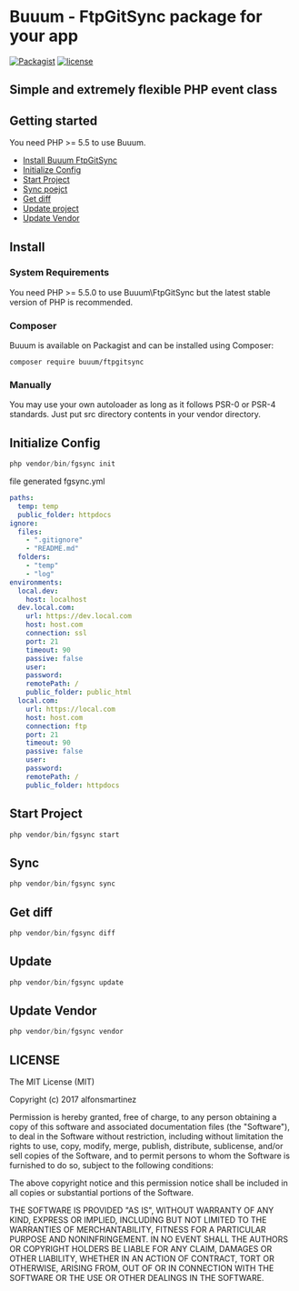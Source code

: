 Buuum - FtpGitSync package for your app
=======================================

[![Packagist](https://poser.pugx.org/buuum/ftpgitsync/v/stable)](https://packagist.org/packages/buuum/ftpgitsync)
[![license](https://img.shields.io/github/license/mashape/apistatus.svg?maxAge=2592000)](#license)

## Simple and extremely flexible PHP event class

## Getting started

You need PHP >= 5.5 to use Buuum.

- [Install Buuum FtpGitSync](#install)
- [Initialize Config](#initialize-config)
- [Start Project](#start-project)
- [Sync poejct](#sync)
- [Get diff](#get-diff)
- [Update project](#update)
- [Update Vendor](#update-vendor)

## Install

### System Requirements

You need PHP >= 5.5.0 to use Buuum\FtpGitSync but the latest stable version of PHP is recommended.

### Composer

Buuum is available on Packagist and can be installed using Composer:

```
composer require buuum/ftpgitsync
```

### Manually

You may use your own autoloader as long as it follows PSR-0 or PSR-4 standards. Just put src directory contents in your vendor directory.

## Initialize Config

```php
php vendor/bin/fgsync init
```
file generated fgsync.yml
```yaml
paths:
  temp: temp
  public_folder: httpdocs
ignore:
  files:
    - ".gitignore"
    - "README.md"
  folders:
    - "temp"
    - "log"
environments:
  local.dev:
    host: localhost
  dev.local.com:
    url: https://dev.local.com
    host: host.com
    connection: ssl
    port: 21
    timeout: 90
    passive: false
    user:
    password:
    remotePath: /
    public_folder: public_html
  local.com:
    url: https://local.com
    host: host.com
    connection: ftp
    port: 21
    timeout: 90
    passive: false
    user:
    password:
    remotePath: /
    public_folder: httpdocs
```

## Start Project

```php
php vendor/bin/fgsync start
```

## Sync

```php
php vendor/bin/fgsync sync
```

## Get diff

```php
php vendor/bin/fgsync diff
```

## Update

```php
php vendor/bin/fgsync update
```


## Update Vendor

```php
php vendor/bin/fgsync vendor
```

## LICENSE

The MIT License (MIT)

Copyright (c) 2017 alfonsmartinez

Permission is hereby granted, free of charge, to any person obtaining a copy of this software and associated documentation files (the "Software"), to deal in the Software without restriction, including without limitation the rights to use, copy, modify, merge, publish, distribute, sublicense, and/or sell copies of the Software, and to permit persons to whom the Software is furnished to do so, subject to the following conditions:

The above copyright notice and this permission notice shall be included in all copies or substantial portions of the Software.

THE SOFTWARE IS PROVIDED "AS IS", WITHOUT WARRANTY OF ANY KIND, EXPRESS OR IMPLIED, INCLUDING BUT NOT LIMITED TO THE WARRANTIES OF MERCHANTABILITY, FITNESS FOR A PARTICULAR PURPOSE AND NONINFRINGEMENT. IN NO EVENT SHALL THE AUTHORS OR COPYRIGHT HOLDERS BE LIABLE FOR ANY CLAIM, DAMAGES OR OTHER LIABILITY, WHETHER IN AN ACTION OF CONTRACT, TORT OR OTHERWISE, ARISING FROM, OUT OF OR IN CONNECTION WITH THE SOFTWARE OR THE USE OR OTHER DEALINGS IN THE SOFTWARE.